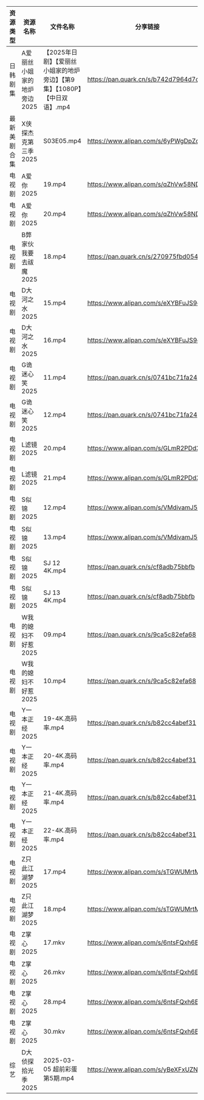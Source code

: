 | 资源类型   | 资源名称             | 文件名称                                         | 分享链接                                 | 更新时间                |
| ------ | ---------------- | -------------------------------------------- | ------------------------------------ | ------------------- |
| 日韩剧集   | A爱丽丝小姐家的地炉旁边2025 | 【2025年日剧】【爱丽丝小姐家的地炉旁边】【第9集】【1080P】【中日双语】.mp4 | https://pan.quark.cn/s/b742d7964d7c  | 2025-03-06 16:20:40 |
| 最新美剧合集 | X侠探杰克第三季2025     | S03E05.mp4                                   | https://www.alipan.com/s/6yPWgDpZc5Z | 2025-03-06 18:07:14 |
| 电视剧    | A爱你2025          | 19.mp4                                       | https://www.alipan.com/s/qZhVw58NDso | 2025-03-06 20:05:07 |
| 电视剧    | A爱你2025          | 20.mp4                                       | https://www.alipan.com/s/qZhVw58NDso | 2025-03-06 20:05:07 |
| 电视剧    | B弊家伙我要去祓魔2025    | 18.mp4                                       | https://pan.quark.cn/s/270975fbd054  | 2025-03-06 16:21:07 |
| 电视剧    | D大河之水2025        | 15.mp4                                       | https://www.alipan.com/s/eXYBFuJS9eA | 2025-03-06 20:05:30 |
| 电视剧    | D大河之水2025        | 16.mp4                                       | https://www.alipan.com/s/eXYBFuJS9eA | 2025-03-06 20:05:30 |
| 电视剧    | G诡迷心笑2025        | 11.mp4                                       | https://pan.quark.cn/s/0741bc71fa24  | 2025-03-06 16:22:08 |
| 电视剧    | G诡迷心笑2025        | 12.mp4                                       | https://pan.quark.cn/s/0741bc71fa24  | 2025-03-06 16:22:13 |
| 电视剧    | L滤镜2025          | 20.mp4                                       | https://www.alipan.com/s/GLmR2PDd3Kv | 2025-03-06 19:06:08 |
| 电视剧    | L滤镜2025          | 21.mp4                                       | https://www.alipan.com/s/GLmR2PDd3Kv | 2025-03-06 21:06:19 |
| 电视剧    | S似锦2025          | 12.mp4                                       | https://www.alipan.com/s/VMdivamJ5t3 | 2025-03-06 08:06:53 |
| 电视剧    | S似锦2025          | 13.mp4                                       | https://www.alipan.com/s/VMdivamJ5t3 | 2025-03-06 08:06:53 |
| 电视剧    | S似锦2025          | SJ 12 4K.mp4                                 | https://pan.quark.cn/s/cf8adb75bbfb  | 2025-03-06 16:25:08 |
| 电视剧    | S似锦2025          | SJ 13 4K.mp4                                 | https://pan.quark.cn/s/cf8adb75bbfb  | 2025-03-06 16:25:04 |
| 电视剧    | W我的媳妇不好惹2025     | 09.mp4                                       | https://pan.quark.cn/s/9ca5c82efa68  | 2025-03-06 16:26:06 |
| 电视剧    | W我的媳妇不好惹2025     | 10.mp4                                       | https://pan.quark.cn/s/9ca5c82efa68  | 2025-03-06 16:26:10 |
| 电视剧    | Y一本正经2025        | 19-4K.高码率.mp4                                | https://pan.quark.cn/s/b82cc4abef31  | 2025-03-06 16:27:22 |
| 电视剧    | Y一本正经2025        | 20-4K.高码率.mp4                                | https://pan.quark.cn/s/b82cc4abef31  | 2025-03-06 16:27:34 |
| 电视剧    | Y一本正经2025        | 21-4K.高码率.mp4                                | https://pan.quark.cn/s/b82cc4abef31  | 2025-03-06 16:27:38 |
| 电视剧    | Y一本正经2025        | 22-4K.高码率.mp4                                | https://pan.quark.cn/s/b82cc4abef31  | 2025-03-06 16:27:31 |
| 电视剧    | Z只此江湖梦2025       | 17.mp4                                       | https://www.alipan.com/s/sTGWUMrtMjb | 2025-03-06 19:07:29 |
| 电视剧    | Z只此江湖梦2025       | 18.mp4                                       | https://www.alipan.com/s/sTGWUMrtMjb | 2025-03-06 19:07:29 |
| 电视剧    | Z掌心2025          | 17.mkv                                       | https://www.alipan.com/s/6ntsFQxh6Eo | 2025-03-06 08:07:37 |
| 电视剧    | Z掌心2025          | 26.mkv                                       | https://www.alipan.com/s/6ntsFQxh6Eo | 2025-03-06 08:07:37 |
| 电视剧    | Z掌心2025          | 28.mp4                                       | https://www.alipan.com/s/6ntsFQxh6Eo | 2025-03-06 08:07:37 |
| 电视剧    | Z掌心2025          | 30.mkv                                       | https://www.alipan.com/s/6ntsFQxh6Eo | 2025-03-06 08:07:36 |
| 综艺     | D大侦探拾光季2025      | 2025-03-05 超前彩蛋第5期.mp4                       | https://www.alipan.com/s/yBeXFxUZNbB | 2025-03-06 08:08:00 |
